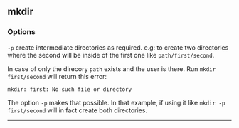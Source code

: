 mkdir
-----

### Options

`-p` create intermediate directories as required.
e.g: to create two directories where the second will be inside of the first one
like `path/first/second`.

In case of only the direcory `path` exists and the user is there.
Run `mkdir first/second` will return this error:

`mkdir: first: No such file or directory`

The option `-p` makes that possible.
In that example, if using it like `mkdir -p first/second` will in fact create
both directories.

***
